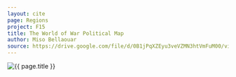 ```yaml
---
layout: cite
page: Regions
project: F15
title: The World of War Political Map
author: Miso Bellaouar
source: https://drive.google.com/file/d/0B1jPqXZEyu3veVZMN3htVmFuM00/view?usp=sharing
---
```

![{{ page.title }}](/projects/F15/regions/warmappolitical.png)
